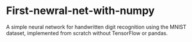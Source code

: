 # First-newral-net-with-numpy
A simple neural network for handwritten digit recognition using the MNIST dataset, implemented from scratch without TensorFlow or pandas.
